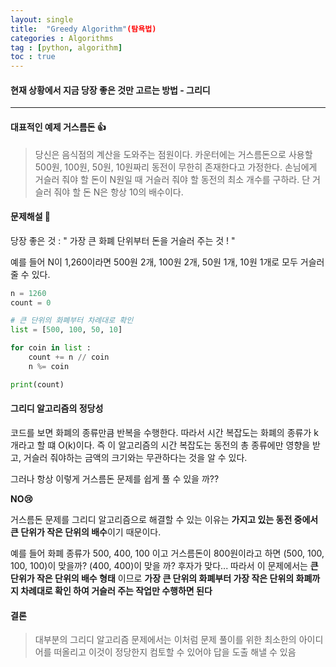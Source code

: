 ```yaml
---
layout: single
title:  "Greedy Algorithm"(탐욕법)
categories : Algorithms
tag : [python, algorithm]
toc : true
---
```


#### 현재 상황에서 지금 당장 좋은 것만 고르는 방법 - 그리디

*** 

#### 대표적인 예제 거스름돈 :+1:
> 당신은 음식점의 계산을 도와주는 점원이다. 카운터에는 거스름돈으로 사용할 500원, 100원, 50원, 10원짜리 동전이 무한히 존재한다고 가정한다. 손님에게 거슬러 줘야 할 돈이 N원일 때 거슬러 줘야 할 동전의 최소 개수를 구하라. 단 거슬러 줘야 할 돈 N은 항상 10의 배수이다.

#### 문제해설 :rocket:

당장 좋은 것 : " 가장 큰 화폐 단위부터 돈을 거슬러 주는 것 ! "

예를 들어 N이 1,260이라면 500원 2개, 100원 2개, 50원 1개, 10원 1개로 모두 거슬러 줄 수 있다.

```python
n = 1260
count = 0

# 큰 단위의 화폐부터 차례대로 확인
list = [500, 100, 50, 10]

for coin in list :
    count += n // coin
    n %= coin 

print(count)
```

#### 그리디 알고리즘의 정당성

코드를 보면 화폐의 종류만큼 반복을 수행한다. 따라서 시간 복잡도는 화폐의 종류가 k개라고 할 떄 O(k)이다. 즉 이 알고리즘의 시간 복잡도는 동전의 총 종류에만 영향을 받고, 거슬러 줘야하는 금액의 크기와는 무관하다는 것을 알 수 있다.

그러나 항상 이렇게 거스름돈 문제를 쉽게 풀 수 있을 까??

**NO:cry:**

거스름돈 문제를 그리디 알고리즘으로 해결할 수 있는 이유는 **가지고 있는 동전 중에서 큰 단위가 작은 단위의 배수**이기 때문이다.

예를 들어 화폐 종류가 500, 400, 100 이고 거스름돈이 800원이라고 하면 (500, 100, 100, 100)이 맞을까? (400, 400)이 맞을 까? 후자가 맞다... 따라서 이 문제에서는 **큰 단위가 작은 단위의 배수 형태** 이므로 **가장 큰 단위의 화폐부터 가장 작은 단위의 화폐까지 차례대로 확인 하여 거슬러 주는 작업만 수행하면 된다**

#### 결론
> 대부분의 그리디 알고리즘 문제에서는 이처럼 문제 풀이를 위한 최소한의 아이디어를 떠올리고 이것이 정당한지 컴토할 수 있어야 답을 도출 해낼 수 있음 




